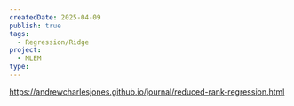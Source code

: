 ```yaml
---
createdDate: 2025-04-09
publish: true
tags:
  - Regression/Ridge
project:
  - MLEM
type:
---
```

https://andrewcharlesjones.github.io/journal/reduced-rank-regression.html
